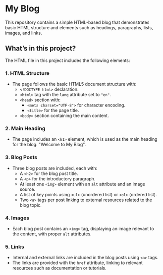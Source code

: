 # My Blog

This repository contains a simple HTML-based blog that demonstrates basic HTML structure and elements such as headings, paragraphs, lists, images, and links.

## What’s in this project?

The HTML file in this project includes the following elements:

### 1. **HTML Structure**
   - The page follows the basic HTML5 document structure with:
     - `<!DOCTYPE html>` declaration.
     - `<html>` tag with the `lang` attribute set to `"en"`.
     - `<head>` section with:
       - `<meta charset="UTF-8">` for character encoding.
       - `<title>` for the page title.
     - `<body>` section containing the main content.

### 2. **Main Heading**
   - The page includes an `<h1>` element, which is used as the main heading for the blog: "Welcome to My Blog".

### 3. **Blog Posts**
   - Three blog posts are included, each with:
     - A `<h2>` for the blog post title.
     - A `<p>` for the introductory paragraph.
     - At least one `<img>` element with an `alt` attribute and an image source.
     - A list of key points using `<ul>` (unordered list) or `<ol>` (ordered list).
     - Two `<a>` tags per post linking to external resources related to the blog topic.

### 4. **Images**
   - Each blog post contains an `<img>` tag, displaying an image relevant to the content, with proper `alt` attributes.

### 5. **Links**
   - Internal and external links are included in the blog posts using `<a>` tags.
   - The links are provided with the `href` attribute, linking to relevant resources such as documentation or tutorials.
